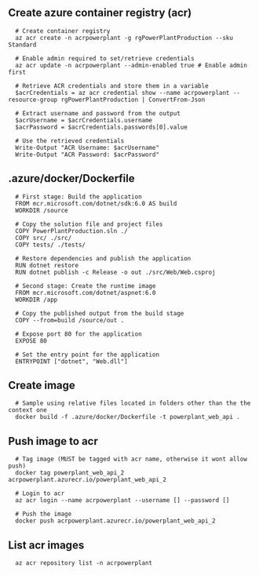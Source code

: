 ## Create azure container registry (acr)

      # Create container registry
      az acr create -n acrpowerplant -g rgPowerPlantProduction --sku Standard

      # Enable admin required to set/retrieve credentials
      az acr update -n acrpowerplant --admin-enabled true # Enable admin first

      # Retrieve ACR credentials and store them in a variable
      $acrCredentials = az acr credential show --name acrpowerplant --resource-group rgPowerPlantProduction | ConvertFrom-Json

      # Extract username and password from the output
      $acrUsername = $acrCredentials.username
      $acrPassword = $acrCredentials.passwords[0].value

      # Use the retrieved credentials
      Write-Output "ACR Username: $acrUsername"
      Write-Output "ACR Password: $acrPassword"

## .azure/docker/Dockerfile

      # First stage: Build the application
      FROM mcr.microsoft.com/dotnet/sdk:6.0 AS build
      WORKDIR /source

      # Copy the solution file and project files
      COPY PowerPlantProduction.sln ./
      COPY src/ ./src/
      COPY tests/ ./tests/

      # Restore dependencies and publish the application
      RUN dotnet restore
      RUN dotnet publish -c Release -o out ./src/Web/Web.csproj

      # Second stage: Create the runtime image
      FROM mcr.microsoft.com/dotnet/aspnet:6.0
      WORKDIR /app

      # Copy the published output from the build stage
      COPY --from=build /source/out .

      # Expose port 80 for the application
      EXPOSE 80

      # Set the entry point for the application
      ENTRYPOINT ["dotnet", "Web.dll"]


## Create image

      # Sample using relative files located in folders other than the the context one
      docker build -f .azure/docker/Dockerfile -t powerplant_web_api .

## Push image to acr

      # Tag image (MUST be tagged with acr name, otherwise it wont allow push)
      docker tag powerplant_web_api_2 acrpowerplant.azurecr.io/powerplant_web_api_2

      # Login to acr
      az acr login --name acrpowerplant --username [] --password []

      # Push the image
      docker push acrpowerplant.azurecr.io/powerplant_web_api_2

## List acr images

      az acr repository list -n acrpowerplant
